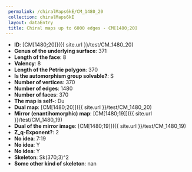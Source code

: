 ```yaml
--- 
 permalink: /chiralMaps6kE/CM_1480_20 
 collection: chiralMaps6kE
 layout: dataEntry
 title: Chiral maps up to 6000 edges - CM[1480;20]
---
```


- **ID**: [CM[1480;20]]({{ site.url }}/test/CM_1480_20)
- **Genus of the underlying surface**: 371
- **Length of the face**: 8
- **Valency**: 8
- **Length of the Petrie polygon**: 370
- **Is the automorphism group solvable?**: S
- **Number of vertices**: 370
- **Number of edges**: 1480
- **Number of faces**: 370
- **The map is self-**: Du
- **Dual map**: [CM[1480;20]]({{ site.url }}/test/CM_1480_20)
- **Mirror (enantihomorphic) map**: [CM[1480;19]]({{ site.url }}/test/CM_1480_19)
- **Dual of the mirror image**: [CM[1480;19]]({{ site.url }}/test/CM_1480_19)
- **Z_q-Exponent?**: 2
- **No idea**:  7:19
- **No idea**: Y
- **No idea**: Y
- **Skeleton**: Sk(370;3)^2
- **Some other kind of skeleton**: nan
